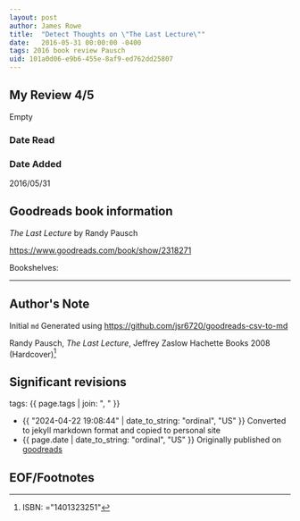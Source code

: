 ```yaml
---
layout: post
author: James Rowe
title:  "Detect Thoughts on \"The Last Lecture\""
date:   2016-05-31 00:00:00 -0400
tags: 2016 book review Pausch 
uid: 101a0d06-e9b6-455e-8af9-ed762dd25807
---
```


<!-- highly dependent on how you personally use jekyll templates, and how you want this to show up -->
<!-- escape any jekyll keys with double brackets -->

## My Review 4/5

Empty

### Date Read


### Date Added
2016/05/31

## Goodreads book information

*The Last Lecture* by Randy Pausch

https://www.goodreads.com/book/show/2318271

Bookshelves: 

---

## Author's Note

Initial `md` Generated using https://github.com/jsr6720/goodreads-csv-to-md

Randy Pausch, *The Last Lecture*, Jeffrey Zaslow Hachette Books 2008 (Hardcover)[^1]

## Significant revisions

tags: {{ page.tags | join: ", " }} <!-- todo move this somewhere -->

- {{ "2024-04-22 19:08:44" | date_to_string: "ordinal", "US" }} Converted to jekyll markdown format and copied to personal site
- {{ page.date | date_to_string: "ordinal", "US" }} Originally published on [goodreads](https://www.goodreads.com)

## EOF/Footnotes

[^1]: ISBN: ="1401323251"